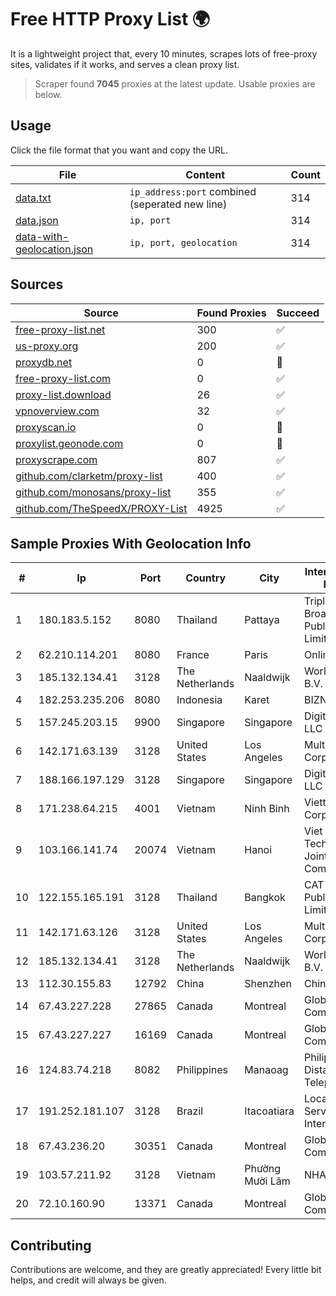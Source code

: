 
# Free HTTP Proxy List 🌍

It is a lightweight project that, every 10 minutes, scrapes lots of free-proxy sites, validates if it works, and serves a clean proxy list.


> Scraper found **7045** proxies at the latest update. Usable proxies are below.

## Usage

Click the file format that you want and copy the URL.


|File|Content|Count|
|----|-------|-----|
|[data.txt](https://raw.githubusercontent.com/themiralay/Proxy-List-World/master/data.txt)|`ip_address:port` combined (seperated new line)|314|
|[data.json](https://raw.githubusercontent.com/themiralay/Proxy-List-World/master/data.json)|`ip, port`|314|
|[data-with-geolocation.json](https://raw.githubusercontent.com/themiralay/Proxy-List-World/master/data-with-geolocation.json)|`ip, port, geolocation`|314|

## Sources

|Source|Found Proxies|Succeed|
|------|-------------|-------|
|[free-proxy-list.net](https://free-proxy-list.net)|300|✅|
|[us-proxy.org](https://www.us-proxy.org)|200|✅|
|[proxydb.net](http://proxydb.net)|0|🚫|
|[free-proxy-list.com](https://free-proxy-list.com/?page=&port=&type%5B%5D=http&type%5B%5D=https&up_time=0&search=Search)|0|✅|
|[proxy-list.download](https://www.proxy-list.download/HTTP)|26|✅|
|[vpnoverview.com](https://vpnoverview.com/privacy/anonymous-browsing/free-proxy-servers)|32|✅|
|[proxyscan.io](https://www.proxyscan.io)|0|🚫|
|[proxylist.geonode.com](https://proxylist.geonode.com/api/proxy-list?limit=300&page=1&sort_by=lastChecked&sort_type=desc&protocols=http,https)|0|🚫|
|[proxyscrape.com](https://api.proxyscrape.com/v2/?request=displayproxies&protocol=http&timeout=10000&country=all&ssl=all&anonymity=all)|807|✅|
|[github.com/clarketm/proxy-list](https://raw.githubusercontent.com/clarketm/proxy-list/master/proxy-list-raw.txt)|400|✅|
|[github.com/monosans/proxy-list](https://raw.githubusercontent.com/monosans/proxy-list/main/proxies/http.txt)|355|✅|
|[github.com/TheSpeedX/PROXY-List](https://raw.githubusercontent.com/TheSpeedX/PROXY-List/master/http.txt)|4925|✅|


## Sample Proxies With Geolocation Info

|#|Ip|Port|Country|City|Internet Service Provider|
|-|--|----|-------|----|-------------------------|
|1|180.183.5.152|8080|Thailand|Pattaya|Triple T Broadband Public Company Limited|
|2|62.210.114.201|8080|France|Paris|Online SAS|
|3|185.132.134.41|3128|The Netherlands|Naaldwijk|WorldStream B.V.|
|4|182.253.235.206|8080|Indonesia|Karet|BIZNET|
|5|157.245.203.15|9900|Singapore|Singapore|DigitalOcean, LLC|
|6|142.171.63.139|3128|United States|Los Angeles|Multacom Corporation|
|7|188.166.197.129|3128|Singapore|Singapore|DigitalOcean, LLC|
|8|171.238.64.215|4001|Vietnam|Ninh Binh|Viettel Corporation|
|9|103.166.141.74|20074|Vietnam|Hanoi|Viet NAM Cloud Technology Joint Stock Company|
|10|122.155.165.191|3128|Thailand|Bangkok|CAT Telecom Public Company Limited|
|11|142.171.63.126|3128|United States|Los Angeles|Multacom Corporation|
|12|185.132.134.41|3128|The Netherlands|Naaldwijk|WorldStream B.V.|
|13|112.30.155.83|12792|China|Shenzhen|China Mobile|
|14|67.43.227.228|27865|Canada|Montreal|GloboTech Communications|
|15|67.43.227.227|16169|Canada|Montreal|GloboTech Communications|
|16|124.83.74.218|8082|Philippines|Manaoag|Philippine Long Distance Telephone Co.|
|17|191.252.181.107|3128|Brazil|Itacoatiara|Locaweb Serviços de Internet S/A|
|18|67.43.236.20|30351|Canada|Montreal|GloboTech Communications|
|19|103.57.211.92|3128|Vietnam|Phường Mười Lăm|NHANHOA|
|20|72.10.160.90|13371|Canada|Montreal|GloboTech Communications|



## Contributing

Contributions are welcome, and they are greatly appreciated! Every
little bit helps, and credit will always be given.

